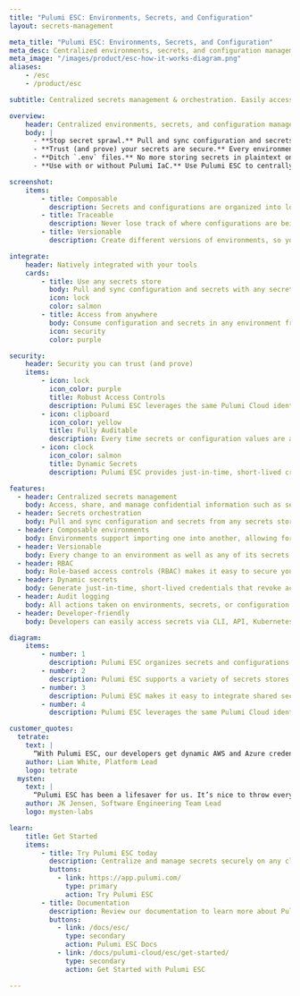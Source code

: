 ```yaml
---
title: "Pulumi ESC: Environments, Secrets, and Configuration"
layout: secrets-management

meta_title: "Pulumi ESC: Environments, Secrets, and Configuration"
meta_desc: Centralized environments, secrets, and configuration management for cloud applications and infrastructure
meta_image: "/images/product/esc-how-it-works-diagram.png"
aliases:
    - /esc
    - /product/esc

subtitle: Centralized secrets management & orchestration. Easily access, share, and manage secrets securely on any cloud, using your favorite programming languages.

overview:
    header: Centralized environments, secrets, and configuration management and orchestration that helps streamline operations, improve traceability, and ensure consistent security practices
    body: |
      - **Stop secret sprawl.** Pull and sync configuration and secrets with any secrets store – including HashiCorp Vault, AWS Secrets Manager, Azure Key Vault, GCP Secret Manager, 1Password, and more – and consume in any application, tool, or CI/CD platform.  
      - **Trust (and prove) your secrets are secure.** Every environment can be locked down with role-based access controls (RBAC) and versioned with all changes fully logged for auditing.  
      - **Ditch `.env` files.** No more storing secrets in plaintext on dev computers. Developers can easily access secrets via CLI, API, Kubernetes operator, the Pulumi Cloud UI, and in-code with Typescript/Javascript, Python, and Go SDKs.
      - **Use with or without Pulumi IaC.** Use Pulumi ESC to centrally manage your configuration and secrets independently of Pulumi IaC, or use ESC and IaC together for the convenience of storing secrets in config with a higher degree of security than using plaintext.

screenshot:
    items:
        - title: Composable
          description: Secrets and configurations are organized into logical groupings called environments. Environments support importing one into another, allowing for easy composability and inheritance of shared secrets and configuration.
        - title: Traceable
          description: Never lose track of where configurations are being used. Trace the downstream impact of any secrets or configuration changes to see if they match expectations. 
        - title: Versionable
          description: Create different versions of environments, so you can gracefully migrate between breaking configuration changes.

integrate:
    header: Natively integrated with your tools
    cards:
        - title: Use any secrets store
          body: Pull and sync configuration and secrets with any secrets store – including HashiCorp Vault, AWS Secrets Manager, Azure Key Vault, GCP Secret Manager, 1Password, and more. 
          icon: lock
          color: salmon
        - title: Access from anywhere
          body: Consume configuration and secrets in any environment from any application, tool, or CI/CD platform via CLI, API, Kubernetes operator, the Pulumi Cloud UI, and in-code with Typescript/Javascript, Python, and Go SDKs.
          icon: security
          color: purple

security:
    header: Security you can trust (and prove)
    items:
        - icon: lock
          icon_color: purple
          title: Robust Access Controls
          description: Pulumi ESC leverages the same Pulumi Cloud identity, RBAC, Teams, SAML/SCIM, OIDC, and scoped access tokens used for Pulumi IaC to ensure secrets management complies with enterprise security policies.
        - icon: clipboard
          icon_color: yellow
          title: Fully Auditable
          description: Every time secrets or configuration values are accessed or changed with Pulumi ESC, the action is fully logged for auditing. Logs include who accessed what, the action they took, and even a full record of showing which originating environments accessed values are inherited from.
        - icon: clock
          icon_color: salmon
          title: Dynamic Secrets
          description: Pulumi ESC provides just-in-time, short-lived credentials, making them easy to adopt as a security best practice. 

features:
  - header: Centralized secrets management
    body: Access, share, and manage confidential information such as secrets, passwords, and API keys as well as configuration information such as network settings and deployment options.
  - header: Secrets orchestration
    body: Pull and sync configuration and secrets from any secrets store and consume in any application, tool, or CI/CD platform.
  - header: Composable environments
    body: Environments support importing one into another, allowing for easy composability and inheritance of shared secrets and configuration.
  - header: Versionable
    body: Every change to an environment as well as any of its secrets and configuration is versioned, so rolling back or accessing an old version is easy.
  - header: RBAC
    body: Role-based access controls (RBAC) makes it easy to secure your secrets and configurations by assigning permissions to users based on their role within your organization.
  - header: Dynamic secrets
    body: Generate just-in-time, short-lived credentials that revoke access when the lease expires.
  - header: Audit logging
    body: All actions taken on environments, secrets, or configuration values are fully logged for auditing.
  - header: Developer-friendly
    body: Developers can easily access secrets via CLI, API, Kubernetes operator, the Pulumi Cloud UI, and in-code with Typescript/Javascript, Python, and Go SDKs.

diagram:
    items:
        - number: 1
          description: Pulumi ESC organizes secrets and configurations into logical groupings called environments. Each environment can be composed of multiple environments allowing easy inheritance of shared secrets and configuration.
        - number: 2
          description: Pulumi ESC supports a variety of secrets stores as sources – including HashiCorp Vault, AWS Secrets Manager, Azure Key Vault, GCP Secret Manager, 1Password, and more – and it has an extensible plugin model that allows third-party secret stores.
        - number: 3
          description: Pulumi ESC makes it easy to integrate shared secrets and configurations into any application, tool, or CI/CD platform with a CLI, API, Kubernetes operator, and Typescript/Javascript, Python, and Go SDKs. Every value in an environment can be accessed from any execution environment.
        - number: 4
          description: Pulumi ESC leverages the same Pulumi Cloud identity, RBAC, Teams, SAML/SCIM, and scoped access tokens used for Pulumi IaC. Every environment is versioned with all changes fully logged for auditing.

customer_quotes:
  tetrate:
    text: |
      “With Pulumi ESC, our developers get dynamic AWS and Azure credentials on-demand. Onboarding new developers is quick and secure, with no more manually filling in .env templates.”
    author: Liam White, Platform Lead
    logo: tetrate
  mysten:
    text: |
      “Pulumi ESC has been a lifesaver for us. It’s nice to throw everything behind an ESC environment and eliminate one-off granting IAM permissions and other issues related to static credentials.”
    author: JK Jensen, Software Engineering Team Lead
    logo: mysten-labs

learn:
    title: Get Started
    items:
        - title: Try Pulumi ESC today
          description: Centralize and manage secrets securely on any cloud by creating a free Pulumi account.
          buttons:
            - link: https://app.pulumi.com/
              type: primary
              action: Try Pulumi ESC
        - title: Documentation
          description: Review our documentation to learn more about Pulumi ESC.
          buttons:
            - link: /docs/esc/
              type: secondary
              action: Pulumi ESC Docs
            - link: /docs/pulumi-cloud/esc/get-started/
              type: secondary
              action: Get Started with Pulumi ESC

---
```

